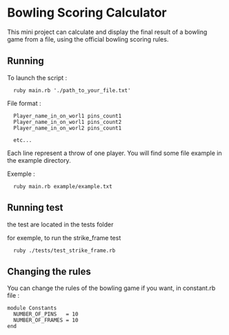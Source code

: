 # Bowling Scoring Calculator

This mini project can calculate and display the final result of a bowling game from a file, using the official bowling scoring rules.

## Running

To launch the script :

```
  ruby main.rb './path_to_your_file.txt'
```



File format :

```
  Player_name_in_on_worl1 pins_count1
  Player_name_in_on_worl1 pins_count2
  Player_name_in_on_worl2 pins_count1

  etc...
```
Each line represent a throw of one player. You will find some file example in the example directory.


Exemple :

```
  ruby main.rb example/example.txt
```

## Running test

the test are located in the tests folder

for exemple, to run the strike_frame test

```
  ruby ./tests/test_strike_frame.rb
```


## Changing the rules

You can change the rules of the bowling game if you want, in constant.rb file :

```
module Constants
  NUMBER_OF_PINS   = 10
  NUMBER_OF_FRAMES = 10
end
```

